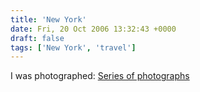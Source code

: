 ```yaml
---
title: 'New York'
date: Fri, 20 Oct 2006 13:32:43 +0000
draft: false
tags: ['New York', 'travel']
---
```


I was photographed: [Series of photographs](http://www.digitalrailroad.net/martinfuchs/Production/PhotoGroupView.aspx?pbid=4&msa=1&pgid=6077995)